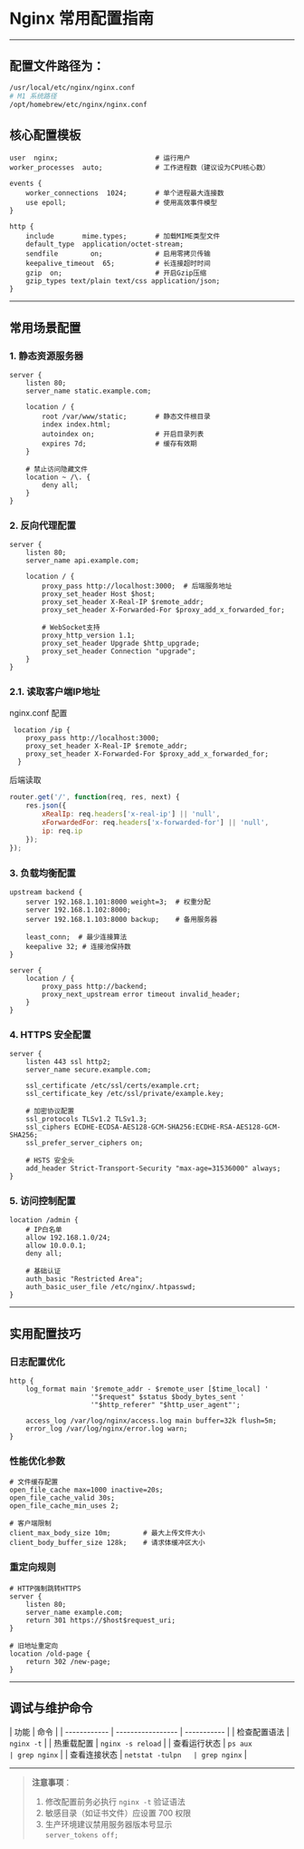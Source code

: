 
# Nginx 常用配置指南

---

## 配置文件路径为：

 

```bash
/usr/local/etc/nginx/nginx.conf
# M1 系统路径
/opt/homebrew/etc/nginx/nginx.conf
```

## 核心配置模板

```nginx
user  nginx;                        # 运行用户
worker_processes  auto;             # 工作进程数（建议设为CPU核心数）

events {
    worker_connections  1024;       # 单个进程最大连接数
    use epoll;                      # 使用高效事件模型
}

http {
    include       mime.types;       # 加载MIME类型文件
    default_type  application/octet-stream;
    sendfile        on;             # 启用零拷贝传输
    keepalive_timeout  65;          # 长连接超时时间
    gzip  on;                       # 开启Gzip压缩
    gzip_types text/plain text/css application/json;
}
```

---

## 常用场景配置

### 1. 静态资源服务器

```nginx
server {
    listen 80;
    server_name static.example.com;

    location / {
        root /var/www/static;       # 静态文件根目录
        index index.html;
        autoindex on;               # 开启目录列表
        expires 7d;                 # 缓存有效期
    }

    # 禁止访问隐藏文件
    location ~ /\. {
        deny all;
    }
}
```

### 2. 反向代理配置

```nginx
server {
    listen 80;
    server_name api.example.com;

    location / {
        proxy_pass http://localhost:3000;  # 后端服务地址
        proxy_set_header Host $host;
        proxy_set_header X-Real-IP $remote_addr;
        proxy_set_header X-Forwarded-For $proxy_add_x_forwarded_for;

        # WebSocket支持
        proxy_http_version 1.1;
        proxy_set_header Upgrade $http_upgrade;
        proxy_set_header Connection "upgrade";
    }
}
```

### 2.1. 读取客户端IP地址

nginx.conf 配置

```nginx
 location /ip {
    proxy_pass http://localhost:3000;
    proxy_set_header X-Real-IP $remote_addr;
    proxy_set_header X-Forwarded-For $proxy_add_x_forwarded_for;
  }
```

后端读取

```javascript
router.get('/', function(req, res, next) {
    res.json({
        xRealIp: req.headers['x-real-ip'] || 'null',
        xForwardedFor: req.headers['x-forwarded-for'] || 'null',
        ip: req.ip
    });
});
```

### 3. 负载均衡配置

```nginx
upstream backend {
    server 192.168.1.101:8000 weight=3;  # 权重分配
    server 192.168.1.102:8000;
    server 192.168.1.103:8000 backup;    # 备用服务器

    least_conn;  # 最少连接算法
    keepalive 32; # 连接池保持数
}

server {
    location / {
        proxy_pass http://backend;
        proxy_next_upstream error timeout invalid_header;
    }
}
```

### 4. HTTPS 安全配置

```nginx
server {
    listen 443 ssl http2;
    server_name secure.example.com;

    ssl_certificate /etc/ssl/certs/example.crt;
    ssl_certificate_key /etc/ssl/private/example.key;

    # 加密协议配置
    ssl_protocols TLSv1.2 TLSv1.3;
    ssl_ciphers ECDHE-ECDSA-AES128-GCM-SHA256:ECDHE-RSA-AES128-GCM-SHA256;
    ssl_prefer_server_ciphers on;

    # HSTS 安全头
    add_header Strict-Transport-Security "max-age=31536000" always;
}
```

### 5. 访问控制配置

```nginx
location /admin {
    # IP白名单
    allow 192.168.1.0/24;
    allow 10.0.0.1;
    deny all;

    # 基础认证
    auth_basic "Restricted Area";
    auth_basic_user_file /etc/nginx/.htpasswd;
}
```

---

## 实用配置技巧

### 日志配置优化

```nginx
http {
    log_format main '$remote_addr - $remote_user [$time_local] '
                    '"$request" $status $body_bytes_sent '
                    '"$http_referer" "$http_user_agent"';

    access_log /var/log/nginx/access.log main buffer=32k flush=5m;
    error_log /var/log/nginx/error.log warn;
}
```

### 性能优化参数

```nginx
# 文件缓存配置
open_file_cache max=1000 inactive=20s;
open_file_cache_valid 30s;
open_file_cache_min_uses 2;

# 客户端限制
client_max_body_size 10m;        # 最大上传文件大小
client_body_buffer_size 128k;    # 请求体缓冲区大小
```

### 重定向规则

```nginx
# HTTP强制跳转HTTPS
server {
    listen 80;
    server_name example.com;
    return 301 https://$host$request_uri;
}

# 旧地址重定向
location /old-page {
    return 302 /new-page;
}
```

---

## 调试与维护命令

| 功能         | 命令              |
| ------------ | ----------------- | ----------- |
| 检查配置语法 | `nginx -t` |
| 热重载配置   | `nginx -s reload` |
| 查看运行状态 | `ps aux           | grep nginx` |
| 查看连接状态 | `netstat -tulpn   | grep nginx` |

---

> **注意事项**：
>
> 1. 修改配置前务必执行 `nginx -t` 验证语法
> 2. 敏感目录（如证书文件）应设置 700 权限
> 3. 生产环境建议禁用服务器版本号显示  
> `server_tokens off;`
